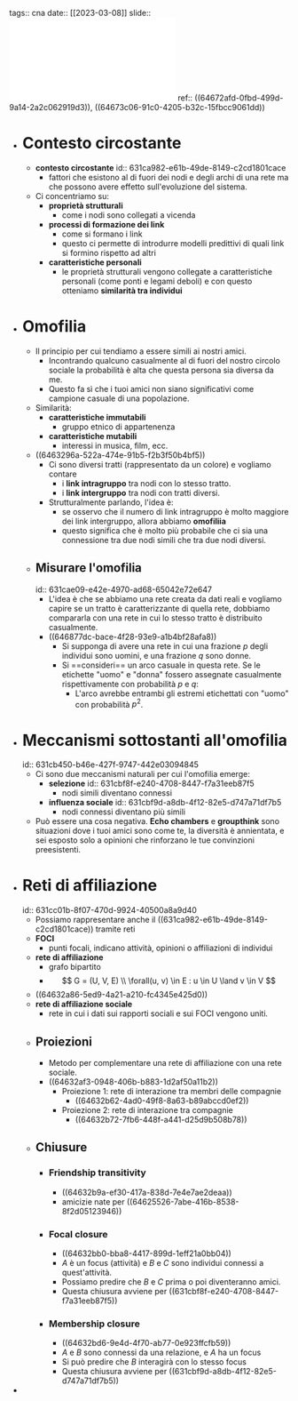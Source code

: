tags:: cna
date:: [[2023-03-08]]
slide:: ![ns04](../assets/ns04.pdf)
ref:: ((64672afd-0fbd-499d-9a14-2a2c062919d3)), ((64673c06-91c0-4205-b32c-15fbcc9061dd))

- # Contesto circostante
	- **contesto circostante**
	  id:: 631ca982-e61b-49de-8149-c2cd1801cace
		- fattori che esistono al di fuori dei nodi e degli archi di una rete ma che possono avere effetto sull'evoluzione del sistema.
	- Ci concentriamo su:
		- **proprietà strutturali**
			- come i nodi sono collegati a vicenda
		- **processi di formazione dei link**
			- come si formano i link
			- questo ci permette di introdurre modelli predittivi di quali link si formino rispetto ad altri
		- **caratteristiche personali**
			- le proprietà strutturali vengono collegate a caratteristiche personali (come ponti e legami deboli) e con questo otteniamo **similarità tra individui**
- # Omofilia
	- Il principio per cui tendiamo a essere simili ai nostri amici.
		- Incontrando qualcuno casualmente al di fuori del nostro circolo sociale la probabilità è alta che questa persona sia diversa da me.
		- Questo fa sì che i tuoi amici non siano significativi come campione casuale di una popolazione.
	- Similarità:
		- **caratteristiche immutabili**
			- gruppo etnico di appartenenza
		- **caratteristiche mutabili**
			- interessi in musica, film, ecc.
	- ((6463296a-522a-474e-91b5-f2b3f50b4bf5))
		- Ci sono diversi tratti (rappresentato da un colore) e vogliamo contare
			- i **link intragruppo** tra nodi con lo stesso tratto.
			- i **link intergruppo** tra nodi con tratti diversi.
		- Strutturalmente parlando, l'idea è:
			- se osservo che il numero di link intragruppo è molto maggiore dei link intergruppo, allora abbiamo **omofiliia**
			- questo significa che è molto più probabile che ci sia una connessione tra due nodi simili che tra due nodi diversi.
	- ## Misurare l'omofilia
	  id:: 631cae09-e42e-4970-ad68-65042e72e647
		- L'idea è che se abbiamo una rete creata da dati reali e vogliamo capire se un tratto è caratterizzante di quella rete, dobbiamo compararla con una rete in cui lo stesso tratto è distribuito casualmente.
		- ((646877dc-bace-4f28-93e9-a1b4bf28afa8))
			- Si supponga di avere una rete in cui una frazione $p$ degli individui sono uomini, e una frazione $q$ sono donne.
			- Si ==consideri== un arco casuale in questa rete. Se le etichette "uomo" e "donna" fossero assegnate casualmente rispettivamente con probabilità $p$ e $q$:
				- L'arco avrebbe entrambi gli estremi etichettati con "uomo" con probabilità $p^2$.
- # Meccanismi sottostanti all'omofilia
  id:: 631cb450-b46e-427f-9747-442e03094845
	- Ci sono due meccanismi naturali per cui l'omofilia emerge:
		- **selezione**
		  id:: 631cbf8f-e240-4708-8447-f7a31eeb87f5
			- nodi simili diventano connessi
		- **influenza sociale**
		  id:: 631cbf9d-a8db-4f12-82e5-d747a71df7b5
			- nodi connessi diventano più simili
	- Può essere una cosa negativa. **Echo chambers** e **groupthink** sono situazioni dove i tuoi amici sono come te, la diversità è annientata, e sei esposto solo a opinioni che rinforzano le tue convinzioni preesistenti.
- # Reti di affiliazione
  id:: 631cc01b-8f07-470d-9924-40500a8a9d40
	- Possiamo rappresentare anche il ((631ca982-e61b-49de-8149-c2cd1801cace)) tramite reti
	- **FOCI**
		- punti focali, indicano attività, opinioni o affiliazioni di individui
	- **rete di affiliazione**
		- grafo bipartito
		- $$
		  G = (U, V, E) \\
		  \forall(u, v) \in E : u \in U \land v \in V
		  $$
	- ((64632a86-5ed9-4a21-a210-fc4345e425d0))
	- **rete di affiliazione sociale**
		- rete in cui i dati sui rapporti sociali e sui FOCI vengono uniti.
	- ## Proiezioni
		- Metodo per complementare una rete di affiliazione con una rete sociale.
		- ((64632af3-0948-406b-b883-1d2af50a11b2))
			- Proiezione 1: rete di interazione tra membri delle compagnie
				- ((64632b62-4ad0-49f8-8a63-b89abccd0ef2))
			- Proiezione 2: rete di interazione tra compagnie
				- ((64632b72-7fb6-448f-a441-d25d9b508b78))
	- ## Chiusure
		- ### Friendship transitivity
			- ((64632b9a-ef30-417a-838d-7e4e7ae2deaa))
			- amicizie nate per ((64625526-7abe-416b-8538-8f2d05123946))
		- ### Focal closure
			- ((64632bb0-bba8-4417-899d-1eff21a0bb04))
			- $A$ è un focus (attività) e $B$ e $C$ sono individui connessi a quest'attività.
			- Possiamo predire che $B$ e $C$ prima o poi diventeranno amici.
			- Questa chiusura avviene per ((631cbf8f-e240-4708-8447-f7a31eeb87f5))
		- ### Membership closure
			- ((64632bd6-9e4d-4f70-ab77-0e923ffcfb59))
			- $A$ e $B$ sono connessi da una relazione, e $A$ ha un focus
			- Si può predire che $B$ interagirà con lo stesso focus
			- Questa chiusura avviene per ((631cbf9d-a8db-4f12-82e5-d747a71df7b5))
-